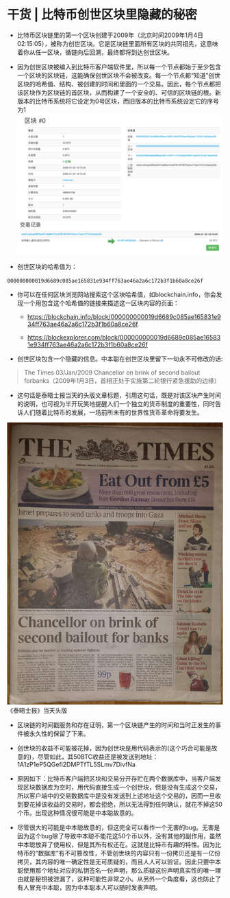 干货 | 比特币创世区块里隐藏的秘密
=====

* 比特币区块链里的第一个区块创建于2009年（北京时间2009年1月4日02:15:05），被称为创世区块。它是区块链里面所有区块的共同祖先，这意味着你从任一区块，循链向后回溯，最终都将到达创世区块。

* 因为创世区块被编入到比特币客户端软件里，所以每一个节点都始于至少包含一个区块的区块链，这能确保创世区块不会被改变。每一个节点都“知道”创世区块的哈希值、结构、被创建的时间和里面的一个交易。因此，每个节点都把该区块作为区块链的首区块，从而构建了一个安全的、可信的区块链的根。新版本的比特币系统将它设定为0号区块，而旧版本的比特币系统设定它的序号为1
 ![0](./0.png)
 ![1](./1.png)
* 创世区块的哈希值为：

`000000000019d6689c085ae165831e934ff763ae46a2a6c172b3f1b60a8ce26f`

* 你可以在任何区块浏览网站搜索这个区块哈希值，如blockchain.info，你会发现一个用包含这个哈希值的链接来描述这一区块内容的页面：

   * https://blockchain.info/block/000000000019d6689c085ae165831e934ff763ae46a2a6c172b3f1b60a8ce26f

   * https://blockexplorer.com/block/000000000019d6689c085ae165831e934ff763ae46a2a6c172b3f1b60a8ce26f

* 创世区块包含一个隐藏的信息。中本聪在创世区块里留下一句永不可修改的话:

>The Times 03/Jan/2009 Chancellor on brink of second bailout forbanks（2009年1月3日，首相正处于实施第二轮银行紧急援助的边缘）

* 这句话是泰晤士报当天的头版文章标题，引用这句话，既是对该区块产生时间的说明，也可视为半开玩笑地提醒人们一个独立的货币制度的重要性，同时告诉人们随着比特币的发展，一场前所未有的世界性货币革命将要发生。


![3](./3.jpg)
《泰晤士报》当天头版

* 区块链的时间戳服务和存在证明，第一个区块链产生的时间和当时正发生的事件被永久性的保留了下来。


* 创世块的收益不可能被花掉，因为创世块是用代码表示的(这个巧合可能是故意的)，尽管如此，其50BTC收益还是被发送到地址：1A1zP1eP5QGefi2DMPTfTL5SLmv7DivfNa

* 原因如下：比特币客户端把区块和交易分开存贮在两个数据库中，当客户端发现区块数据库为空时，用代码直接生成一个创世块，但是没有生成这个交易，所以客户端中的交易数据库中是没有发送到上述地址这个交易的，因而一旦收到要花掉该收益的交易时，都会拒绝，所以无法得到任何确认，就花不掉这50个币。出现这种情况很可能是中本聪故意的。
 
* 尽管很大的可能是中本聪故意的，但这完全可以看作一个无害的bug。无害是因为这个bug除了导致中本聪不能花这50个币以外，没有其他的副作用，虽然中本聪放弃了使用权，但是其所有权还在。这就是比特币有趣的特性。因为比特币的“数据库”有不可篡改性，不管创世块的内容只有一份拷贝还是有一亿份拷贝，其内容的唯一确定性是无可质疑的，而且人人可以验证。因此只要中本聪使用那个地址对应的私钥签名一份声明，那么质疑这份声明真实性的唯一理由就是秘钥被泄漏了，这种可能性非常之小。从另外一个角度看，这也防止了有人冒充中本聪，因为中本聪本人可以随时发表声明。


